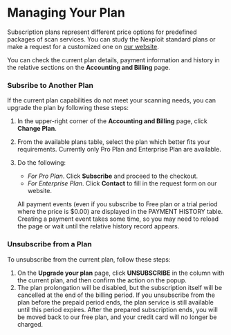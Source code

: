 # Managing Your Plan
Subscription plans represent different price options for predefined packages of scan services.  You can study the Nexploit standard plans or make a request for a customized one on [our website](https://www.neuralegion.com/pricing/).

You can check the current plan details, payment information and history in the relative sections on the **Accounting and Billing** page. 

### Subsribe to Another Plan 
If the current plan capabilities do not meet your scanning needs, you can upgrade the plan by following these steps:
1. In the upper-right corner of the **Accounting and Billing** page, click **Change Plan**.
2. From the available plans table, select the plan which better fits your requirements.
   Currently only Pro Plan and Enterprise Plan are available.

3. Do the following:
   * _For Pro Plan_. Click **Subscribe** and proceed to the checkout.
   * _For Enterprise Plan_.  Click **Contact** to fill in the request form on our website. 

   All payment events (even if you subscribe to Free plan or a trial period where the price is $0.00) are displayed in the PAYMENT HISTORY table.  Creating a payment event takes some time, so you may need to reload the page or wait until the relative history record appears.


### Unsubscribe from a Plan 

To unsubscribe from the current plan, follow these steps:
1. On the **Upgrade your plan** page, click **UNSUBSCRIBE** in the column with the current plan, and then confirm the action on the popup.
2. The plan prolongation will be disabled, but the subscription itself will be cancelled at the end of the billing period.
   If you unsubscribe from the plan before the prepaid period ends, the plan service is still available until this period expires. After the prepared subscription ends, you will be moved back to our free plan, and your credit card will no longer be charged. 






